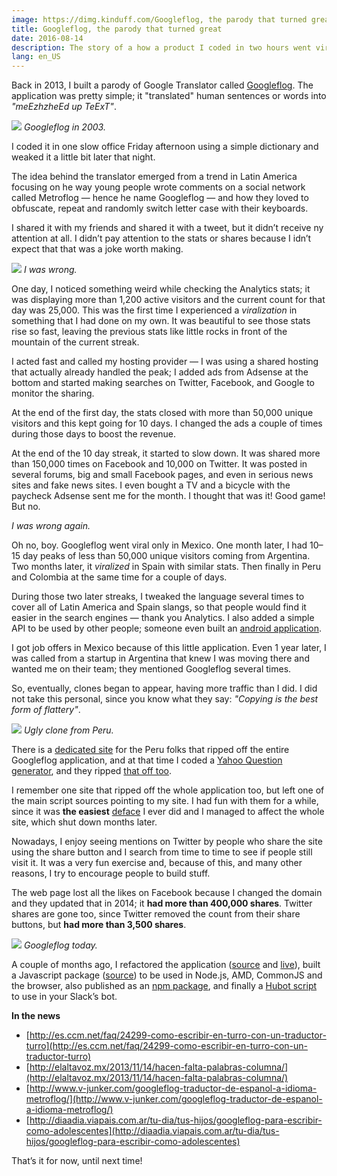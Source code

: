 ```yaml
---
image: https://dimg.kinduff.com/Googleflog, the parody that turned great.jpeg
title: Googleflog, the parody that turned great
date: 2016-08-14
description: The story of a how a product I coded in two hours went viral.
lang: en_US
---
```


Back in 2013, I built a parody of Google Translator called [Googleflog](http://kinduff.com/googleflog). The application was pretty simple; it "translated" human sentences or words into _"meEzhzheEd up TeExT"_.

![](https://cdn-images-1.medium.com/max/800/1*jVKmBmRwx_BwHoSe3RNxig.png) _Googleflog in 2003._

I coded it in one slow office Friday afternoon using a simple dictionary and weaked it a little bit later that night.

The idea behind the translator emerged from a trend in Latin America focusing on he way young people wrote comments on a social network called Metroflog — hence he name Googleflog — and how they loved to obfuscate, repeat and randomly switch letter case with their keyboards.

I shared it with my friends and shared it with a tweet, but it didn’t receive ny attention at all. I didn’t pay attention to the stats or shares because I idn’t expect that that was a joke worth making.

![](https://cdn-images-1.medium.com/max/800/1*pOw17CxvtwntJxGnVz-_5w.png)
_I was wrong._

One day, I noticed something weird while checking the Analytics stats; it was displaying more than 1,200 active visitors and the current count for that day was 25,000. This was the first time I experienced a _viralization_ in something that I had done on my own. It was beautiful to see those stats rise so fast, leaving the previous stats like little rocks in front of the mountain of the current streak.

I acted fast and called my hosting provider — I was using a shared hosting that actually already handled the peak; I added ads from Adsense at the bottom and started making searches on Twitter, Facebook, and Google to monitor the sharing.

At the end of the first day, the stats closed with more than 50,000 unique visitors and this kept going for 10 days. I changed the ads a couple of times during those days to boost the revenue.

At the end of the 10 day streak, it started to slow down. It was shared more than 150,000 times on Facebook and 10,000 on Twitter. It was posted in several forums, big and small Facebook pages, and even in serious news sites and fake news sites. I even bought a TV and a bicycle with the paycheck Adsense sent me for the month. I thought that was it! Good game! But no.

_I was wrong again._

Oh no, boy. Googleflog went viral only in Mexico. One month later, I had 10–15 day peaks of less than 50,000 unique visitors coming from Argentina. Two months later, it _viralized_ in Spain with similar stats. Then finally in Peru and Colombia at the same time for a couple of days.

During those two later streaks, I tweaked the language several times to cover all of Latin America and Spain slangs, so that people would find it easier in the search engines — thank you Analytics. I also added a simple API to be used by other people; someone even built an [android application](https://github.com/lordzero0000/Googleflog-for-Android).

I got job offers in Mexico because of this little application. Even 1 year later, I was called from a startup in Argentina that knew I was moving there and wanted me on their team; they mentioned Googleflog several times.

So, eventually, clones began to appear, having more traffic than I did. I did not take this personal, since you know what they say: _"Copying is the best form of flattery"_.

![](https://cdn-images-1.medium.com/max/800/1*uQ1ZkGzVvM3eFOaKNatuKA.png)
_Ugly clone from Peru._

There is a [dedicated site](http://www.traductoramixer.es/#) for the Peru folks that ripped off the entire Googleflog application, and at that time I coded a [Yahoo Question generator](http://abarcarodriguez.com/yahoorespuestas/), and they ripped [that off too](http://www.traductoramixer.es/yahoofail/).

I remember one site that ripped off the whole application too, but left one of the main script sources pointing to my site. I had fun with them for a while, since it was **the easiest** [deface](https://en.wikipedia.org/wiki/Website_defacement) I ever did and I managed to affect the whole site, which shut down months later.

Nowadays, I enjoy seeing mentions on Twitter by people who share the site using the share button and I search from time to time to see if people still visit it.
It was a very fun exercise and, because of this, and many other reasons, I try to encourage people to build stuff.

The web page lost all the likes on Facebook because I changed the domain and they updated that in 2014; it **had more than 400,000 shares**. Twitter shares
are gone too, since Twitter removed the count from their share buttons, but **had more than 3,500 shares**.

![](https://cdn-images-1.medium.com/max/800/1*YgpfZwhEmgyiy_0bz8kk9w.png)
_Googleflog today._

A couple of months ago, I refactored the application ([source](https://github.com/kinduff/googleflog) and [live](http://kinduff.com/googleflog)), built a Javascript package ([source](https://github.com/kinduff/googleflog-pkg)) to be used in Node.js, AMD, CommonJS and the browser, also published as an [npm package](https://www.npmjs.com/package/googleflog), and finally a [Hubot script](https://github.com/kinduff/hubot-googleflog) to use in your Slack’s bot.

**In the news**

- [http://es.ccm.net/faq/24299-como-escribir-en-turro-con-un-traductor-turro](http://es.ccm.net/faq/24299-como-escribir-en-turro-con-un-traductor-turro)
- [http://elaltavoz.mx/2013/11/14/hacen-falta-palabras-columna/](http://elaltavoz.mx/2013/11/14/hacen-falta-palabras-columna/)
- [http://www.v-junker.com/googleflog-traductor-de-espanol-a-idioma-metroflog/](http://www.v-junker.com/googleflog-traductor-de-espanol-a-idioma-metroflog/)
- [http://diaadia.viapais.com.ar/tu-dia/tus-hijos/googleflog-para-escribir-como-adolescentes](http://diaadia.viapais.com.ar/tu-dia/tus-hijos/googleflog-para-escribir-como-adolescentes)

That’s it for now, until next time!
